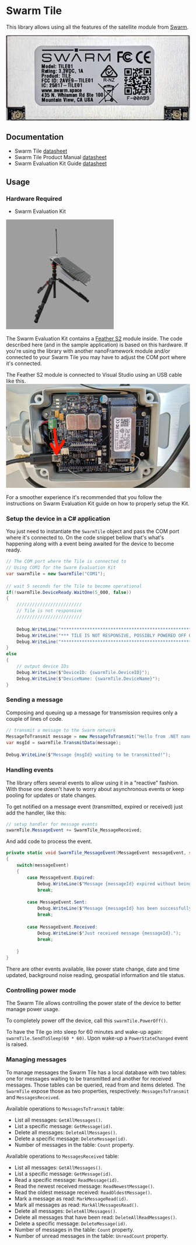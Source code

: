 # Swarm Tile

This library allows using all the features of the satellite module from [Swarm](https://swarm.space/).

![Swarm Tile modem](./tile-trans.-600x278.jpg)

## Documentation

- Swarm Tile [datasheet](https://swarm.space/wp-content/uploads/2020/10/Swarm-Tile-Spec-Sheet.pdf)
- Swarm Tile Product Manual [datasheet](https://swarm.space/wp-content/uploads/2021/11/Swarm-Tile-Product-Manual.pdf)
- Swarm Evaluation Kit Guide [datasheet](https://swarm.space/wp-content/uploads/2021/09/Swarm-Eval-Kit-Quickstart-Guide.pdf)

## Usage

### Hardware Required

- Swarm Evaluation Kit

![Swarm Eval Kit](./swarm-eval-kit-01.png)

The Swarm Evaluation Kit contains a [Feather S2](https://feathers2.io/) module inside. The code described here (and in the sample application) is based on this hardware. If you're using the library with another nanoFramework module and/or connected to your Swarm Tile you may have to adjust the COM port where it's connected.

The Feather S2 module is connected to Visual Studio using an USB cable like this.
![Feather USB connection](./eval-kit-usb.jpg)

For a smoother experience it's recommended that you follow the instructions on Swarm Evaluation Kit guide on how to properly setup the Kit.

### Setup the device in a C# application

You just need to instantiate the `SwarmTile` object and pass the COM port where it's connected to.
On the code snippet bellow that's what's happening along with a event being awaited for the device to become ready.

```csharp
// The COM port where the Tile is connected to
// Using COM1 for the Swarm Evaluation Kit
var swarmTile = new SwarmTile("COM1");

// wait 5 seconds for the Tile to become operational
if(!swarmTile.DeviceReady.WaitOne(5_000, false))
{
    /////////////////////////
    // Tile is not responsive
    /////////////////////////

    Debug.WriteLine("****************************************************************");
    Debug.WriteLine("*** TILE IS NOT RESPONSIVE, POSSIBLY POWERED OFF OR SLEEPING ***");
    Debug.WriteLine("****************************************************************");
}
else
{
    // output device IDs
    Debug.WriteLine($"DeviceID: {swarmTile.DeviceID}");
    Debug.WriteLine($"DeviceName: {swarmTile.DeviceName}");
}
```

### Sending a message

Composing and queuing up a message for transmission requires only a couple of lines of code.

```csharp
// transmit a message to the Swarm network
MessageToTransmit message = new MessageToTransmit("Hello from .NET nanoFramework!");
var msgId = swarmTile.TransmitData(message);

Debug.WriteLine($"Message {msgId} waiting to be transmitted!");
```

### Handling events

The library offers several events to allow using it in a "reactive" fashion. With those one doesn't have to worry about asynchronous events or keep pooling for updates or state changes.

To get notified on a message event (transmitted, expired or received) just add the handler, like this:

```csharp
// setup handler for message events
swarmTile.MessageEvent += SwarmTile_MessageReceived;
```

And add code to process the event.

```csharp
private static void SwarmTile_MessageEvent(MessageEvent messageEvent, string messageId)
{
    switch(messageEvent)
    {
        case MessageEvent.Expired:
            Debug.WriteLine($"Message {messageId} expired without being transmitted.");
            break;

        case MessageEvent.Sent:
            Debug.WriteLine($"Message {messageId} has been successfully transmitted.");
            break;

        case MessageEvent.Received:
            Debug.WriteLine($"Just received message {messageId}.");
            break;

    }
}
```

There are other events available, like power state change, date and time updated, background noise reading, geospatial information and tile status.

### Controlling power mode

The Swarm Tile allows controlling the power state of the device to better manage power usage.

To completely power off the device, call this `swarmTile.PowerOff()`.

To have the Tile go into sleep for 60 minutes and wake-up again: `swarmTile.SendToSleep(60 * 60)`.
Upon wake-up a `PowerStateChanged` event is raised.

### Managing messages

To manage messages the Swarm Tile has a local database with two tables: one for messages waiting to be transmitted and another for received messages.
Those tables can be queried, read from and items deleted. The `SwarmTile` expose those as two properties, respectively: `MessagesToTransmit` and `MessagesReceived`.

Available operations to `MessagesToTransmit` table:

- List all messages: `GetAllMessages()`.
- List a specific message: `GetMessage(id)`.
- Delete all messages: `DeleteAllMessages()`.
- Delete a specific message: `DeleteMessage(id)`.
- Number of messages in the table: `Count` property.

Available operations to `MessagesReceived` table:

- List all messages: `GetAllMessages()`.
- List a specific message: `GetMessage(id)`.
- Read a specific message: `ReadMessage(id)`.
- Read the newest received message: `ReadNewestMessage()`.
- Read the oldest message received: `ReadOldestMessage()`.
- Mark a message as read: `MarkMessageRead(id)`.
- Mark all messages as read: `MarkAllMessagesRead()`.
- Delete all messages: `DeleteAllMessages()`.
- Delete all messages that have been read: `DeleteAllReadMessages()`.
- Delete a specific message: `DeleteMessage(id)`.
- Number of messages in the table: `Count` property.
- Number of unread messages in the table: `UnreadCount` property.
